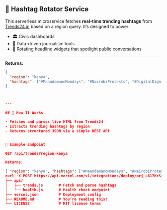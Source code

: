 ## 📡 Hashtag Rotator Service

This serverless microservice fetches **real-time trending hashtags** from [Trends24.in](https://trends24.in) based on a region query. It’s designed to power:

- 🏛️ Civic dashboards  
- 📰 Data-driven journalism tools  
- 🎯 Rotating headline widgets that spotlight public conversations  

---


**Returns:**
```json
{
  "region": "kenya",
  "hashtags": ["#MaandamanoMondays", "#NairobiProtests", "#DigitalDignity"]
}



---

## 🔧 How It Works

- Fetches and parses live HTML from Trends24
- Extracts trending hashtags by region
- Returns structured JSON via a simple REST API


🧪 Example Endpoint

GET /api/trends?region=kenya 

Returns:

{ "region": "kenya", "hashtags": ["#MaandamanoMondays", "#NairobiProtests", "#DigitalDignity"] } 
curl -X POST https://api.vercel.com/v1/integrations/deploy/prj_L617KcSia649VrJ1fmAxziaOMqsZ/MDi3TFnUYo
├── api/
│   ├── trends.js       # Fetch and parse hashtags
│   └── health.js       # Health check endpoint
├── vercel.json         # Deployment config
├── README.md           # You’re reading this!
└── LICENSE             # MIT license terms
